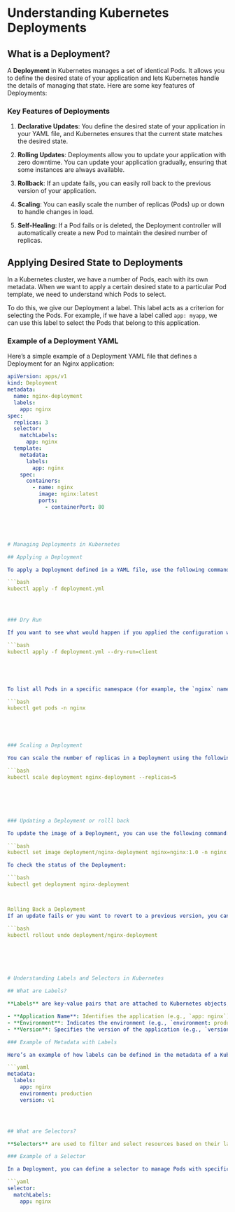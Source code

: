# Understanding Kubernetes Deployments

## What is a Deployment?

A **Deployment** in Kubernetes manages a set of identical Pods. It allows you to define the desired state of your application and lets Kubernetes handle the details of managing that state. Here are some key features of Deployments:

### Key Features of Deployments

1. **Declarative Updates**: You define the desired state of your application in your YAML file, and Kubernetes ensures that the current state matches the desired state.

2. **Rolling Updates**: Deployments allow you to update your application with zero downtime. You can update your application gradually, ensuring that some instances are always available.

3. **Rollback**: If an update fails, you can easily roll back to the previous version of your application.

4. **Scaling**: You can easily scale the number of replicas (Pods) up or down to handle changes in load.

5. **Self-Healing**: If a Pod fails or is deleted, the Deployment controller will automatically create a new Pod to maintain the desired number of replicas.

## Applying Desired State to Deployments

In a Kubernetes cluster, we have a number of Pods, each with its own metadata. When we want to apply a certain desired state to a particular Pod template, we need to understand which Pods to select. 

To do this, we give our Deployment a label. This label acts as a criterion for selecting the Pods. For example, if we have a label called `app: myapp`, we can use this label to select the Pods that belong to this application.

### Example of a Deployment YAML

Here’s a simple example of a Deployment YAML file that defines a Deployment for an Nginx application:

```yaml
apiVersion: apps/v1
kind: Deployment
metadata:
  name: nginx-deployment
  labels:
    app: nginx
spec:
  replicas: 3
  selector:
    matchLabels:
      app: nginx
  template:
    metadata:
      labels:
        app: nginx
    spec:
      containers:
        - name: nginx
          image: nginx:latest
          ports:
            - containerPort: 80





# Managing Deployments in Kubernetes

## Applying a Deployment

To apply a Deployment defined in a YAML file, use the following command:

```bash
kubectl apply -f deployment.yml




### Dry Run

If you want to see what would happen if you applied the configuration without actually creating or modifying any resources, you can perform a dry run:

```bash
kubectl apply -f deployment.yml --dry-run=client





To list all Pods in a specific namespace (for example, the `nginx` namespace), use the following command:

```bash
kubectl get pods -n nginx





### Scaling a Deployment

You can scale the number of replicas in a Deployment using the following command:

```bash 
kubectl scale deployment nginx-deployment --replicas=5






### Updating a Deployment or rolll back 

To update the image of a Deployment, you can use the following command:

```bash
kubectl set image deployment/nginx-deployment nginx=nginx:1.0 -n nginx

To check the status of the Deployment: 

```bash
kubectl get deployment nginx-deployment



Rolling Back a Deployment
If an update fails or you want to revert to a previous version, you can roll back the Deployment using the following command:

```bash
kubectl rollout undo deployment/nginx-deployment






# Understanding Labels and Selectors in Kubernetes

## What are Labels?

**Labels** are key-value pairs that are attached to Kubernetes objects, such as Pods, Services, and Deployments. They are used to organize and manage resources in a Kubernetes cluster. Labels can represent various attributes of an object, such as:

- **Application Name**: Identifies the application (e.g., `app: nginx`).
- **Environment**: Indicates the environment (e.g., `environment: production`).
- **Version**: Specifies the version of the application (e.g., `version: v1`, `version: v2`).

### Example of Metadata with Labels

Here’s an example of how labels can be defined in the metadata of a Kubernetes object:

```yaml
metadata:
  labels:
    app: nginx
    environment: production
    version: v1




## What are Selectors?

**Selectors** are used to filter and select resources based on their labels. They define which Pods a Deployment or Service will manage. By using selectors, you can target specific groups of resources that share common labels.

### Example of a Selector

In a Deployment, you can define a selector to manage Pods with specific labels. Here’s an example:

```yaml
selector:
  matchLabels:
    app: nginx






